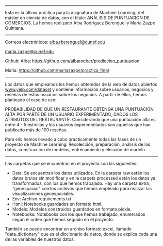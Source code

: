 ________________________________________________________________________________________________________________________

Esta es la última práctica para la asignatura de Machine Learning, del máster en ciencia de datos, con el título: ANÁLISIS DE PUNTUACIÓN DE COMERCIOS. La hemos realizado Alba Rodríguez Berenguel y María Zazpe Quintana.
________________________________________________________________________________________________________________________

Correos electrónicos:
alba.rberenguel@cunef.edu

maria.zazpe@cunef.edu

Github:
Alba: https://github.com/albarodber/prediccion_puntuacion

Maria: https://github.com/mariazazpe/practica_final
________________________________________________________________________________________________________________________

Los datos que empleamos los hemos obtenidos de la web de datos abiertos www.yelp.com/dataset y contiene información sobre usuarios, negocios y reseñas de estos usuarios sobre los negocios. A partir de ellos, hemos planteado el caso de uso:

PROBABILIDAD DE QUE UN RESTAURANTE OBTENGA UNA PUNTUACIÓN ALTA POR PARTE DE UN USUARIO EXPERIMENTADO, DADOS LOS ATRIBUTOS DEL RESTAURANTE. Considerando que una puntuación alta es entre 4 - 5 estrellas y los usuarios experimentados son aquellos que han publicado más de 100 reseñas.

Para ello hemos llevado a cabo practicamente todas las fases de un proyecto de Machine Learning: Recolección, preparación, análisis de los datos, construcción de modelos, entrenamiento y elección de modelo.
________________________________________________________________________________________________________________________

Las carpetas que se encuentran en el proyecto son las siguientes:

- Data: Se encuentran los datos utilizados. En la carpeta raw están los datos brutos sin modificar y en la carpeta processed están los datos ya transformados, con los que hemos trabajado. Hay una carpeta extra, "geoespacial" con los archivos que hemos empleado para realizar las visualizaciones geoespaciales.
- Env: Archivo requirements.txt
- Html: Notebooks guardados en formato html.
- Models: Modelos construidos guardados en formato pickle.
- Notebooks: Notebooks con los que hemos trabajado, enumerados según el orden que hemos seguido en el proyecto.

También se puede encontrar un archivo formato excel, llamado "data_dictionary" que es el diccionario de datos, donde se explica cada una de las variables de nuestros datos.
	
